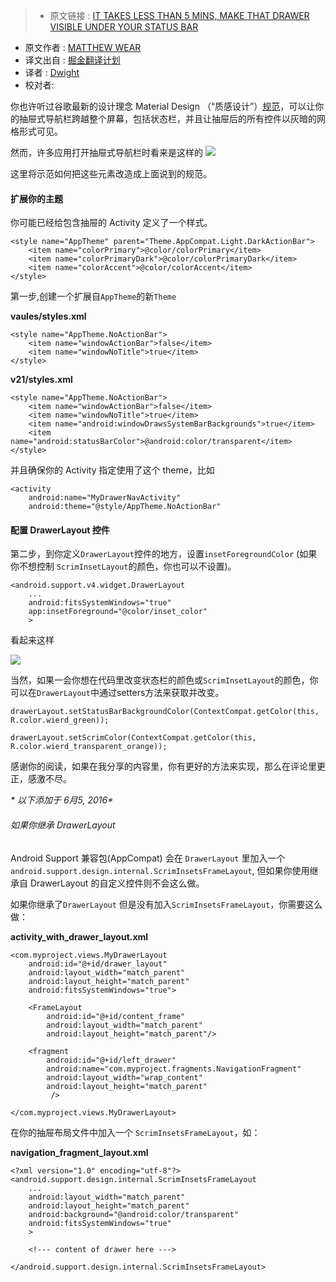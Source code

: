 >* 原文链接 : [IT TAKES LESS THAN 5 MINS, MAKE THAT DRAWER VISIBLE UNDER YOUR STATUS BAR](http://matthewwear.xyz/no-excuses-it-takes-5-mins-make-that-drawer-visible-under-your-status-bar-2/)
* 原文作者 : [MATTHEW WEAR](http://matthewwear.xyz/author/matthew/)
* 译文出自 : [掘金翻译计划](https://github.com/xitu/gold-miner)
* 译者 : [Dwight](https://github.com/ldhlfzysys)
* 校对者:


你也许听过谷歌最新的设计理念 Material Design （“质感设计”）[规范](http://www.google.com/design/spec/patterns/navigation-drawer.html)，可以让你的抽屉式导航栏跨越整个屏幕，包括状态栏，并且让抽屉后的所有控件以灰暗的网格形式可见。

然而，许多应用打开抽屉式导航栏时看来是这样的
![](http://matthewwear.xyz/content/images/2016/05/Screenshot-2016-05-31-09-57-54.png)

这里将示范如何把这些元素改造成上面说到的规范。

#### 扩展你的主题

你可能已经给包含抽屉的 Activity 定义了一个样式。

    <style name="AppTheme" parent="Theme.AppCompat.Light.DarkActionBar">  
        <item name="colorPrimary">@color/colorPrimary</item>
        <item name="colorPrimaryDark">@color/colorPrimaryDark</item>
        <item name="colorAccent">@color/colorAccent</item>
    </style>  

第一步,创建一个扩展自`AppTheme`的新`Theme`

**vaules/styles.xml**

    <style name="AppTheme.NoActionBar">  
        <item name="windowActionBar">false</item>
        <item name="windowNoTitle">true</item>
    </style>

**v21/styles.xml**

    <style name="AppTheme.NoActionBar">  
        <item name="windowActionBar">false</item>
        <item name="windowNoTitle">true</item>
        <item name="android:windowDrawsSystemBarBackgrounds">true</item>
        <item name="android:statusBarColor">@android:color/transparent</item>
    </style>  

并且确保你的 Activity 指定使用了这个 theme，比如

    <activity  
        android:name="MyDrawerNavActivity"
        android:theme="@style/AppTheme.NoActionBar"

#### 配置 DrawerLayout 控件


第二步，到你定义`DrawerLayout`控件的地方，设置`insetForegroundColor` (如果你不想控制 `ScrimInsetLayout`的颜色，你也可以不设置)。

    <android.support.v4.widget.DrawerLayout  
        ...
        android:fitsSystemWindows="true"
        app:insetForeground="@color/inset_color"
        >

看起来这样

![](http://matthewwear.xyz/content/images/2016/05/Screenshot-2016-05-31-10-24-05.png)

当然，如果一会你想在代码里改变状态栏的颜色或`ScrimInsetLayout`的颜色，你可以在`DrawerLayout`中通过setters方法来获取并改变。

    drawerLayout.setStatusBarBackgroundColor(ContextCompat.getColor(this, R.color.wierd_green));  

    drawerLayout.setScrimColor(ContextCompat.getColor(this, R.color.wierd_transparent_orange));  

感谢你的阅读，如果在我分享的内容里，你有更好的方法来实现，那么在评论里更正，感激不尽。

_* 以下添加于 6月5, 2016*_

###### 如果你继承 DrawerLayout

Android Support 兼容包(AppCompat) 会在 `DrawerLayout` 里加入一个 `android.support.design.internal.ScrimInsetsFrameLayout`, 但如果你使用继承自 DrawerLayout 的自定义控件则不会这么做。

如果你继承了`DrawerLayout` 但是没有加入`ScrimInsetsFrameLayout`，你需要这么做：

**activity_with_drawer_layout.xml**

    <com.myproject.views.MyDrawerLayout  
        android:id="@+id/drawer_layout"
        android:layout_width="match_parent"
        android:layout_height="match_parent"
        android:fitsSystemWindows="true">

        <FrameLayout
            android:id="@+id/content_frame"
            android:layout_width="match_parent"
            android:layout_height="match_parent"/>

        <fragment
            android:id="@+id/left_drawer"
            android:name="com.myproject.fragments.NavigationFragment"
            android:layout_width="wrap_content"
            android:layout_height="match_parent"
             />

    </com.myproject.views.MyDrawerLayout>  

在你的抽屉布局文件中加入一个 `ScrimInsetsFrameLayout`，如：

**navigation_fragment_layout.xml**

    <?xml version="1.0" encoding="utf-8"?>  
    <android.support.design.internal.ScrimInsetsFrameLayout  
        ...
        android:layout_width="match_parent"
        android:layout_height="match_parent"
        android:background="@android:color/transparent"
        android:fitsSystemWindows="true"
        >

        <!--- content of drawer here --->

    </android.support.design.internal.ScrimInsetsFrameLayout>  

